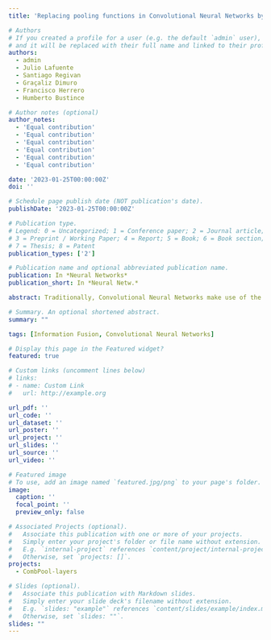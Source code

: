```yaml
---
title: 'Replacing pooling functions in Convolutional Neural Networks by linear combinations of increasing functions'

# Authors
# If you created a profile for a user (e.g. the default `admin` user), write the username (folder name) here
# and it will be replaced with their full name and linked to their profile.
authors:
  - admin
  - Julio Lafuente
  - Santiago Regivan
  - Graçaliz Dimuro
  - Francisco Herrero
  - Humberto Bustince

# Author notes (optional)
author_notes:
  - 'Equal contribution'
  - 'Equal contribution'
  - 'Equal contribution'
  - 'Equal contribution'
  - 'Equal contribution'
  - 'Equal contribution'

date: '2023-01-25T00:00:00Z'
doi: ''

# Schedule page publish date (NOT publication's date).
publishDate: '2023-01-25T00:00:00Z'

# Publication type.
# Legend: 0 = Uncategorized; 1 = Conference paper; 2 = Journal article;
# 3 = Preprint / Working Paper; 4 = Report; 5 = Book; 6 = Book section;
# 7 = Thesis; 8 = Patent
publication_types: ['2']

# Publication name and optional abbreviated publication name.
publication: In *Neural Networks*
publication_short: In *Neural Netw.*

abstract: Traditionally, Convolutional Neural Networks make use of the maximum or arithmetic mean in order to reduce the features extracted by convolutional layers in a downsampling process known as pooling. However, there is no strong argument to settle upon one of the two functions and, in practice, this selection turns to be problem dependent. Further, both of these options ignore possible dependencies among the data. We believe that a combination of both of these functions, as well as of additional ones which may retain different information, can benefit the feature extraction process. In this work, we replace traditional pooling by several alternative functions. In particular, we consider linear combinations of order statistics and generalizations of the Sugeno integral, extending the latter’s domain to the whole real line and setting the theoretical base for their application. We present an alternative pooling layer based on this strategy which we name “CombPool” layer. We replace the pooling layers of three different architectures of increasing complexity by CombPool layers, and empirically prove over multiple datasets that linear combinations outperform traditional pooling functions in most cases. Further, combinations with either the Sugeno integral or one of its generalizations usually yield the best results, proving a strong candidate to apply in most architectures.

# Summary. An optional shortened abstract.
summary: ""

tags: [Information Fusion, Convolutional Neural Networks]

# Display this page in the Featured widget?
featured: true

# Custom links (uncomment lines below)
# links:
# - name: Custom Link
#   url: http://example.org

url_pdf: ''
url_code: ''
url_dataset: ''
url_poster: ''
url_project: ''
url_slides: ''
url_source: ''
url_video: ''

# Featured image
# To use, add an image named `featured.jpg/png` to your page's folder.
image:
  caption: ''
  focal_point: ''
  preview_only: false

# Associated Projects (optional).
#   Associate this publication with one or more of your projects.
#   Simply enter your project's folder or file name without extension.
#   E.g. `internal-project` references `content/project/internal-project/index.md`.
#   Otherwise, set `projects: []`.
projects:
  - CombPool-layers

# Slides (optional).
#   Associate this publication with Markdown slides.
#   Simply enter your slide deck's filename without extension.
#   E.g. `slides: "example"` references `content/slides/example/index.md`.
#   Otherwise, set `slides: ""`.
slides: ""
---
```

